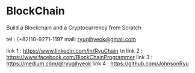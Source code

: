 # BlockChain
Build a Blockchain and a Cryptocurrency from Scratch

tel : (+82)10-9271-1197
mail: ryugihyeok@gmail.com

link 1 : https://www.linkedin.com/in/RyuChain \n
link 2 : https://www.facebook.com/BlockChainProgrammer
link 3 : https://medium.com/@ryugihyeok
link 4 : https://github.com/JohnsonRyu
